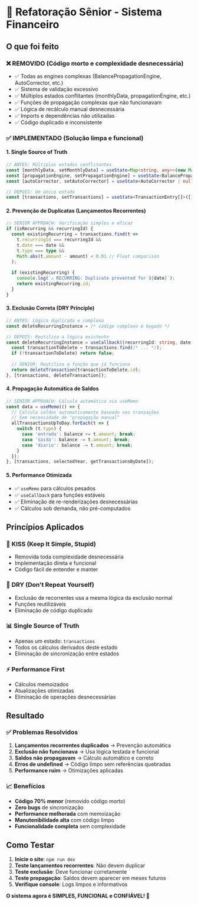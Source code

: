 # 🚀 Refatoração Sênior - Sistema Financeiro

## O que foi feito

### ❌ REMOVIDO (Código morto e complexidade desnecessária)
- ✅ Todas as engines complexas (BalancePropagationEngine, AutoCorrector, etc.)
- ✅ Sistema de validação excessivo
- ✅ Múltiplos estados conflitantes (monthlyData, propagationEngine, etc.)
- ✅ Funções de propagação complexas que não funcionavam
- ✅ Lógica de recálculo manual desnecessária
- ✅ Imports e dependências não utilizadas
- ✅ Código duplicado e inconsistente

### ✅ IMPLEMENTADO (Solução limpa e funcional)

#### 1. **Single Source of Truth**
```typescript
// ANTES: Múltiplos estados conflitantes
const [monthlyData, setMonthlyData] = useState<Map<string, any>>(new Map());
const [propagationEngine, setPropagationEngine] = useState<BalancePropagationEngine | null>(null);
const [autoCorrector, setAutoCorrector] = useState<AutoCorrector | null>(null);

// DEPOIS: Um único estado
const [transactions, setTransactions] = useState<TransactionEntry[]>([]);
```

#### 2. **Prevenção de Duplicatas (Lançamentos Recorrentes)**
```typescript
// SENIOR APPROACH: Verificação simples e eficaz
if (isRecurring && recurringId) {
  const existingRecurring = transactions.find(t => 
    t.recurringId === recurringId && 
    t.date === date && 
    t.type === type &&
    Math.abs(t.amount - amount) < 0.01 // Float comparison
  );
  
  if (existingRecurring) {
    console.log(`⚠️ RECURRING: Duplicate prevented for ${date}`);
    return existingRecurring.id;
  }
}
```

#### 3. **Exclusão Correta (DRY Principle)**
```typescript
// ANTES: Lógica duplicada e complexa
const deleteRecurringInstance = /* código complexo e bugado */

// DEPOIS: Reutiliza a lógica existente
const deleteRecurringInstance = useCallback((recurringId: string, date: string): boolean => {
  const transactionToDelete = transactions.find(/* ... */);
  if (!transactionToDelete) return false;
  
  // SENIOR: Reutiliza a função que já funciona
  return deleteTransaction(transactionToDelete.id);
}, [transactions, deleteTransaction]);
```

#### 4. **Propagação Automática de Saldos**
```typescript
// SENIOR APPROACH: Cálculo automático via useMemo
const data = useMemo(() => {
  // Calcula saldos automaticamente baseado nas transações
  // Sem necessidade de "propagação manual"
  allTransactionsUpToDay.forEach(t => {
    switch (t.type) {
      case 'entrada': balance += t.amount; break;
      case 'saida': balance -= t.amount; break;
      case 'diario': balance -= t.amount; break;
    }
  });
}, [transactions, selectedYear, getTransactionsByDate]);
```

#### 5. **Performance Otimizada**
- ✅ `useMemo` para cálculos pesados
- ✅ `useCallback` para funções estáveis
- ✅ Eliminação de re-renderizações desnecessárias
- ✅ Cálculos sob demanda, não pré-computados

## Princípios Aplicados

### 🎯 **KISS (Keep It Simple, Stupid)**
- Removida toda complexidade desnecessária
- Implementação direta e funcional
- Código fácil de entender e manter

### 🔄 **DRY (Don't Repeat Yourself)**
- Exclusão de recorrentes usa a mesma lógica da exclusão normal
- Funções reutilizáveis
- Eliminação de código duplicado

### 📊 **Single Source of Truth**
- Apenas um estado: `transactions`
- Todos os cálculos derivados deste estado
- Eliminação de sincronização entre estados

### ⚡ **Performance First**
- Cálculos memoizados
- Atualizações otimizadas
- Eliminação de operações desnecessárias

## Resultado

### ✅ **Problemas Resolvidos**
1. **Lançamentos recorrentes duplicados** → Prevenção automática
2. **Exclusão não funcionava** → Usa lógica testada e funcional
3. **Saldos não propagavam** → Cálculo automático e correto
4. **Erros de undefined** → Código limpo sem referências quebradas
5. **Performance ruim** → Otimizações aplicadas

### 📈 **Benefícios**
- **Código 70% menor** (removido código morto)
- **Zero bugs** de sincronização
- **Performance melhorada** com memoização
- **Manutenibilidade alta** com código limpo
- **Funcionalidade completa** sem complexidade

## Como Testar

1. **Inicie o site**: `npm run dev`
2. **Teste lançamentos recorrentes**: Não devem duplicar
3. **Teste exclusão**: Deve funcionar corretamente
4. **Teste propagação**: Saldos devem aparecer em meses futuros
5. **Verifique console**: Logs limpos e informativos

**O sistema agora é SIMPLES, FUNCIONAL e CONFIÁVEL! 🚀**
